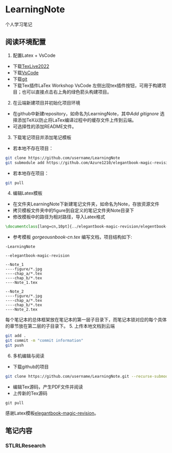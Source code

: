 # LearningNote
个人学习笔记

## 阅读环境配置
1. 配置Latex + VsCode
- 下载[TexLive2022](https://mirrors.huaweicloud.com/CTAN/systems/texlive/Images/)
- 下载[VsCode](https://code.visualstudio.com/#alt-downloads)
- 下载[git](https://git-scm.com/)
- 下载Tex插件LaTex Workshop
VsCode 左侧出现tex插件按钮，可用于构建项目；也可以直接点击右上角的绿色箭头构建项目。
2. 在云端新建项目并初始化项目环境
- 在github中新建repository，如命名为LearningNote，其中*Add gitignore* 选择添加TeX以防止将LaTex编译过程中的缓存文件上传到云端。
- 可选择性的添加README文件。
3. 下载笔记项目并添加笔记模板
- 若本地不存在项目：
```bash
git clone https://github.com/username/LearningNote
git submodule add https://github.com/Azure1210/elegantbook-magic-revision.git
```
- 若本地存在项目：
```bash
git pull
```
4. 编辑Latex模板
- 在文件夹LearningNote下新建笔记文件夹，如命名为Note，存放资源文件
- 拷贝模板文件夹中的figure到自定义的笔记文件夹Note目录下
- 修改模板中的路径为相对路径，导入Latex格式
```tex
\documentclass[lang=cn,10pt]{../elegantbook-magic-revision/elegentbook-magic-revision/gorgeousnbook}
```
- 参考模板 *gorgeousnbook-cn.tex* 编写文档，项目结构如下:
``` tree
-LearningNote

--elegantbook-magic-revision

--Note_1
----figure/*.jpg
----chap_a/*.tex
----chap_b/*.tex
----Note_1.tex

--Note_2
----figure/*.jpg
----chap_a/*.tex
----chap_b/*.tex
----Note_2.tex
```  
每个笔记本的总体框架放在笔记本的第一层子目录下，而笔记本锁对应的每个具体的章节放在第二层的子目录下。
5. 上传本地文档到云端
```bash
git add .
git commit -m "commit information"
git push
```
6. 多机编辑与阅读
- 下载github的项目
```bash
git clone https://github.com/username/LearningNote.git --recurse-submodules
```
- 编辑Tex源码，产生PDF文件并阅读
- 上传新的Tex源码
```
git pull
```

感谢Latex模板[elegantbook-magic-revision](https://github.com/Azure1210/elegantbook-magic-revision)。

## 笔记内容
### **STLRLResearch**